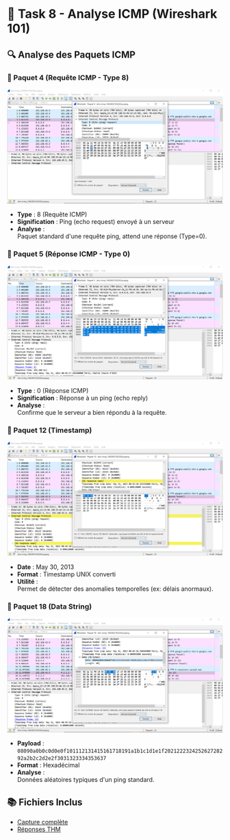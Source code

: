 # 📡 Task 8 - Analyse ICMP (Wireshark 101)

## 🔍 Analyse des Paquets ICMP

### 📌 Paquet 4 (Requête ICMP - Type 8)
![Requête ICMP Type 8](screenshots/question-1.png)  
- **Type** : 8 (Requête ICMP)  
- **Signification** : Ping (echo request) envoyé à un serveur  
- **Analyse** :  
  Paquet standard d'une requête ping, attend une réponse (Type=0).  

### 📌 Paquet 5 (Réponse ICMP - Type 0)
![Réponse ICMP Type 0](screenshots/question-2.PNG)  
- **Type** : 0 (Réponse ICMP)  
- **Signification** : Réponse à un ping (echo reply)  
- **Analyse** :  
  Confirme que le serveur a bien répondu à la requête.  

### 📌 Paquet 12 (Timestamp)
![Timestamp ICMP](screenshots/question-3.PNG)  
- **Date** : May 30, 2013  
- **Format** : Timestamp UNIX converti  
- **Utilité** :  
  Permet de détecter des anomalies temporelles (ex: délais anormaux).  

### 📌 Paquet 18 (Data String)
![Data ICMP](screenshots/question-4.PNG)  
- **Payload** : `08090a0b0c0d0e0f101112131415161718191a1b1c1d1e1f202122232425262728292a2b2c2d2e2f3031323334353637`  
- **Format** : Hexadécimal  
- **Analyse** :  
  Données aléatoires typiques d'un ping standard.  

## 📚 Fichiers Inclus
- [Capture complète](captures/task8.pcap)  
- [Réponses THM](answers.txt)  